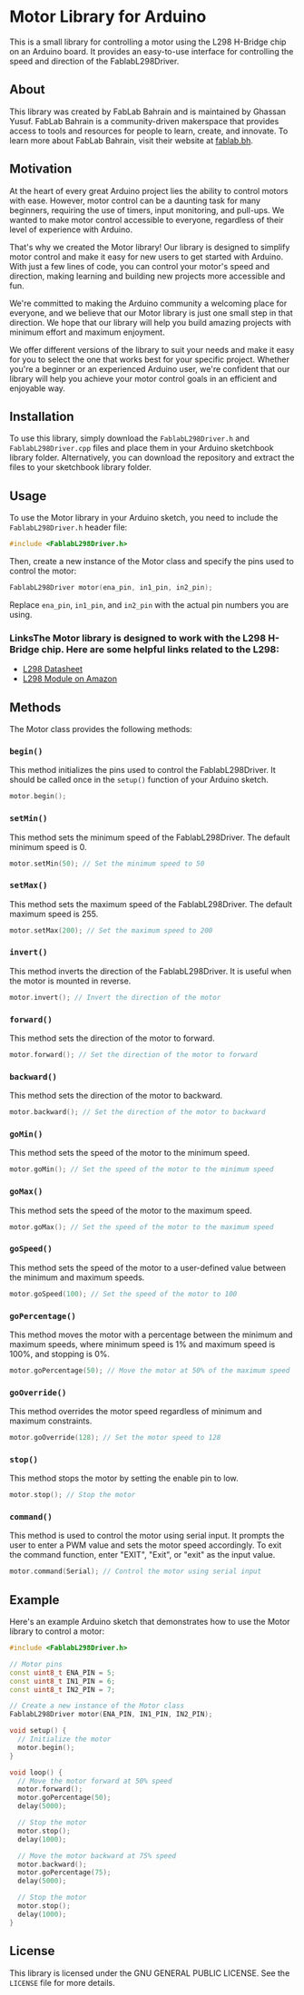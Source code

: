 # Motor Library for Arduino

This is a small library for controlling a motor using the L298 H-Bridge chip on an Arduino board. It provides an easy-to-use interface for controlling the speed and direction of the FablabL298Driver.

## About

This library was created by FabLab Bahrain and is maintained by Ghassan Yusuf. FabLab Bahrain is a community-driven makerspace that provides access to tools and resources for people to learn, create, and innovate. To learn more about FabLab Bahrain, visit their website at [fablab.bh](https://fablab.bh).

## Motivation

At the heart of every great Arduino project lies the ability to control motors with ease. However, motor control can be a daunting task for many beginners, requiring the use of timers, input monitoring, and pull-ups. We wanted to make motor control accessible to everyone, regardless of their level of experience with Arduino.

That's why we created the Motor library! Our library is designed to simplify motor control and make it easy for new users to get started with Arduino. With just a few lines of code, you can control your motor's speed and direction, making learning and building new projects more accessible and fun.

We're committed to making the Arduino community a welcoming place for everyone, and we believe that our Motor library is just one small step in that direction. We hope that our library will help you build amazing projects with minimum effort and maximum enjoyment.

We offer different versions of the library to suit your needs and make it easy for you to select the one that works best for your specific project. Whether you're a beginner or an experienced Arduino user, we're confident that our library will help you achieve your motor control goals in an efficient and enjoyable way.

## Installation

To use this library, simply download the `FablabL298Driver.h` and `FablabL298Driver.cpp` files and place them in your Arduino sketchbook library folder. Alternatively, you can download the repository and extract the files to your sketchbook library folder.

## Usage

To use the Motor library in your Arduino sketch, you need to include the `FablabL298Driver.h` header file:

```c++
#include <FablabL298Driver.h>
```

Then, create a new instance of the Motor class and specify the pins used to control the motor:

```c++
FablabL298Driver motor(ena_pin, in1_pin, in2_pin);
```

Replace `ena_pin`, `in1_pin`, and `in2_pin` with the actual pin numbers you are using.

### LinksThe Motor library is designed to work with the L298 H-Bridge chip. Here are some helpful links related to the L298:

- [L298 Datasheet](https://www.st.com/resource/en/datasheet/l298.pdf)
- [L298 Module on Amazon](https://www.amazon.com/L298N-Controller-Stepper-Driver-Module/dp/B014KMHSW6)

## Methods

The Motor class provides the following methods:

### `begin()`

This method initializes the pins used to control the FablabL298Driver. It should be called once in the `setup()` function of your Arduino sketch.

```c++
motor.begin();
```

### `setMin()`

This method sets the minimum speed of the FablabL298Driver. The default minimum speed is 0.

```c++
motor.setMin(50); // Set the minimum speed to 50
```

### `setMax()`

This method sets the maximum speed of the FablabL298Driver. The default maximum speed is 255.

```c++
motor.setMax(200); // Set the maximum speed to 200
```

### `invert()`

This method inverts the direction of the FablabL298Driver. It is useful when the motor is mounted in reverse.

```c++
motor.invert(); // Invert the direction of the motor
```

### `forward()`

This method sets the direction of the motor to forward.

```c++
motor.forward(); // Set the direction of the motor to forward
```

### `backward()`

This method sets the direction of the motor to backward.

```c++
motor.backward(); // Set the direction of the motor to backward
```

### `goMin()`

This method sets the speed of the motor to the minimum speed.

```c++
motor.goMin(); // Set the speed of the motor to the minimum speed
```

### `goMax()`

This method sets the speed of the motor to the maximum speed.

```c++
motor.goMax(); // Set the speed of the motor to the maximum speed
```

### `goSpeed()`

This method sets the speed of the motor to a user-defined value between the minimum and maximum speeds.

```c++
motor.goSpeed(100); // Set the speed of the motor to 100
```

### `goPercentage()`

This method moves the motor with a percentage between the minimum and maximum speeds, where minimum speed is 1% and maximum speed is 100%, and stopping is 0%.

```c++
motor.goPercentage(50); // Move the motor at 50% of the maximum speed
```

### `goOverride()`

This method overrides the motor speed regardless of minimum and maximum constraints.

```c++
motor.goOverride(128); // Set the motor speed to 128
```

### `stop()`

This method stops the motor by setting the enable pin to low.

```c++
motor.stop(); // Stop the motor
```

### `command()`

This method is used to control the motor using serial input. It prompts the user to enter a PWM value and sets the motor speed accordingly. To exit the command function, enter "EXIT", "Exit", or "exit" as the input value.

```c++
motor.command(Serial); // Control the motor using serial input
```

## Example

Here's an example Arduino sketch that demonstrates how to use the Motor library to control a motor:

```c++
#include <FablabL298Driver.h>

// Motor pins
const uint8_t ENA_PIN = 5;
const uint8_t IN1_PIN = 6;
const uint8_t IN2_PIN = 7;

// Create a new instance of the Motor class
FablabL298Driver motor(ENA_PIN, IN1_PIN, IN2_PIN);

void setup() {
  // Initialize the motor
  motor.begin();
}

void loop() {
  // Move the motor forward at 50% speed
  motor.forward();
  motor.goPercentage(50);
  delay(5000);

  // Stop the motor
  motor.stop();
  delay(1000);

  // Move the motor backward at 75% speed
  motor.backward();
  motor.goPercentage(75);
  delay(5000);

  // Stop the motor
  motor.stop();
  delay(1000);
}
```

## License

This library is licensed under the GNU GENERAL PUBLIC LICENSE. See the `LICENSE` file for more details.
